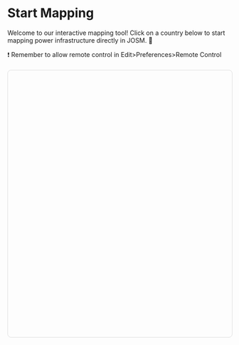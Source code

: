 # Start Mapping

Welcome to our interactive mapping tool! Click on a country below to start mapping power infrastructure directly in JOSM. :rocket:

:exclamation: Remember to allow remote control in Edit>Preferences>Remote Control

<style>
#map {
    position: relative;
    z-index: 1;
    width: 100%;
    height: 600px;
    margin: 20px 0;
    border-radius: 8px;
    border: 1px solid #ddd;
}

@media (max-width: 768px) {
    #map {
        height: 400px;
    }
}
</style>

<div id="map"></div>

<link rel="stylesheet" href="https://unpkg.com/leaflet@1.7.1/dist/leaflet.css" />
<script src="https://unpkg.com/leaflet@1.7.1/dist/leaflet.js"></script>

<script>
// Map
const map = L.map('map').setView([20, 0], 2);
L.tileLayer('https://{s}.tile.openstreetmap.org/{z}/{x}/{y}.png', {
    maxZoom: 18,
    attribution: '© <a href="https://www.openstreetmap.org/copyright" target="_blank" rel="noopener noreferrer">OpenStreetMap</a> contributors'
}).addTo(map);


// Overpass query 
function buildOverpassQuery(iso) {
  return `[out:xml][timeout:300];
  
  // Get the complete administrative boundary relation and its members
  relation["boundary"="administrative"]["admin_level"="2"]["ISO3166-1:alpha2"="${iso}"]->.admin_boundary;
  (.admin_boundary; >;);
  // Convert the full relation into an area, which we use for the subsequent search
  .admin_boundary map_to_area ->.searchArea;
  
  // Get towers, poles, lines, cables, etc.
  node["power"="tower"](area.searchArea) -> .towers;
  node["power"="pole"](area.searchArea) -> .poles;
  way["power"="line"](area.searchArea) -> .lines_connected;
  way["power"="line"]["voltage"](if:t["voltage"] >= 90000)(area.searchArea) -> .high_voltage_lines;
  way["power"="cable"](area.searchArea) -> .cables;
  node.poles(w.high_voltage_lines) -> .hv_poles;
  
  // Get substations explicitly as nodes, ways, and relations
  node["power"="substation"](area.searchArea) -> .substation_nodes;
  way["power"="substation"](area.searchArea) -> .substation_ways;
  relation["power"="substation"](area.searchArea) -> .substation_relations;
  
  // And similarly for power plants, generators, and transformers
  node["power"="plant"](area.searchArea) -> .plant_nodes;
  way["power"="plant"](area.searchArea) -> .plant_ways;
  relation["power"="plant"](area.searchArea) -> .plant_relations;
  
  node["power"="generator"](area.searchArea) -> .generator_nodes;
  way["power"="generator"](area.searchArea) -> .generator_ways;
  relation["power"="generator"](area.searchArea) -> .generator_relations;
  
  node["power"="transformer"](area.searchArea) -> .transformer_nodes;
  way["power"="transformer"](area.searchArea) -> .transformer_ways;
  relation["power"="transformer"](area.searchArea) -> .transformer_relations;
  
  node["power"="portal"](area.searchArea) -> .portal_nodes;
  
  // Union all elements – note that we also include the original admin boundary
  (
    .towers;
    .hv_poles;
    .cables;
    .lines_connected;
    .high_voltage_lines;
    .substation_nodes;
    .substation_ways;
    .substation_relations;
    .plant_nodes;
    .plant_ways;
    .plant_relations;
    .generator_nodes;
    .generator_ways;
    .generator_relations;
    .portal_nodes;
    .transformer_nodes;
    .transformer_ways;
    .transformer_relations;
    .admin_boundary;
  );
  
  // First output: all elements with metadata
  out meta;
  // Second recursion: fetch all members of multipolygon relations, etc.
  >;
  // Output the full geometry (again with meta) so JOSM receives complete data
  out meta;
  `;
}


// JOSM integration function
function sendToJosm(iso) {
  // Build your Overpass query and encode only that part.
  const rawQuery = buildOverpassQuery(iso);
  const encodedQuery = encodeURIComponent(rawQuery);
  
  // Construct the Overpass URL by inserting the encoded query.
  const overpassUrl = "https://overpass-api.de/api/interpreter?data=" + encodedQuery;
  
  // Build the final JOSM URL by concatenating the strings manually.
  const josmUrl = "http://localhost:8111/import?new_layer=true&url=" + overpassUrl;

  // Keep a log to see the actual URL
  console.log("URL ", josmUrl);
  
  const iframe = document.createElement('iframe');
  iframe.style.display = 'none';
  iframe.src = josmUrl;
  document.body.appendChild(iframe);
  setTimeout(() => document.body.removeChild(iframe), 1000);
}


// Load GeoJSON and add interactivity
fetch('../data/countries.geojson')
    .then(response => response.json())
    .then(countries => {
        L.geoJSON(countries, {
            style: { color: '#3388ff', weight: 1 },
            onEachFeature: (feature, layer) => {
                const iso = feature.properties.ISO_A2;
                const name = feature.properties.NAME;
                
                layer.bindPopup(`<b>${name}</b><br>Click to load in JOSM`);
                layer.on('click', () => {
                    // Show loading feedback
                    layer.setStyle({ color: '#ff7800' });
                    layer.getPopup().setContent(`Loading ${name}...`).update();
                    
                    try {
                        sendToJosm(iso);
                    } catch (error) {
                        layer.getPopup().setContent(`Error: ${error.message}`).update();
                    }
                    
                    // Reset style after 2 seconds
                    setTimeout(() => {
                        layer.setStyle({ color: '#3388ff' });
                        layer.getPopup().setContent(`<b>${name}</b><br>Click to load in JOSM`).update();
                    }, 2000);
                });
            }
        }).addTo(map);
    })
    .catch(error => console.error('GeoJSON error:', error));
</script>